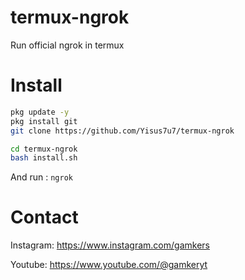 # termux-ngrok
Run official ngrok in termux 

# Install
```bash
pkg update -y
pkg install git
git clone https://github.com/Yisus7u7/termux-ngrok

cd termux-ngrok
bash install.sh
```

And run : `ngrok`

# Contact

Instagram: https://www.instagram.com/gamkers

Youtube: https://www.youtube.com/@gamkeryt
